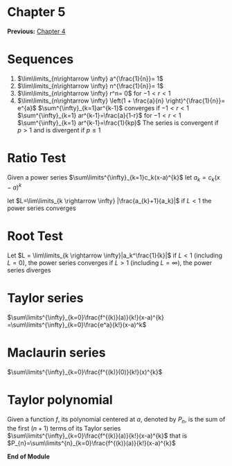 # Chapter 5
**Previous:** [Chapter 4](./Chapter%204.md)
# Sequences
1. $\lim\limits_{n\rightarrow \infty} a^{\frac{1}{n}}= 1$
2. $\lim\limits_{n\rightarrow \infty} n^{\frac{1}{n}}= 1$
3. $\lim\limits_{n\rightarrow \infty} r^n= 0$ for $-1 < r <1$
4. $\lim\limits_{n\rightarrow \infty} \left(1 + \frac{a}{n} \right)^{\frac{1}{n}}= e^{a}$
$\sum^{\infty}_{k=1}ar^{k-1}$ converges if $-1 < r <1$
$\sum^{\infty}_{k=1} ar^{k-1}=\frac{a}{1-r}$ for $-1<r<1$
$\sum^{\infty}_{k=1} ar^{k-1}=\frac{1}{kp}$ The series is convergent if $p>1$ and is divergent if $p\leq 1$
# Ratio Test
Given a power series
$\sum\limits^{\infty}_{k=1}c_k(x-a)^{k}$
let $a_{k}=c_k(x-a)^k$

let $L=\lim\limits_{k \rightarrow \infty} |\frac{a_{k}+1}{a_k}|$
if $L < 1$ the power series converges

# Root Test
Let $L = \lim\limits_{k \rightarrow \infty}|a_k^\frac{1}{k}|$
if $L < 1$ (including $L=0$), the power series converges
if $L > 1$ (including $L=\infty$), the power series diverges

# Taylor series
$\sum\limits^{\infty}_{k=0}\frac{f^{(k)}(a)}{k!}(x-a)^{k} =\sum\limits^{\infty}_{k=0}\frac{e^a}{k!}(x-a)^k$
# Maclaurin series
$\sum\limits^{\infty}_{k=0}\frac{f^{(k)}(0)}{k!}(x)^{k}$
# Taylor polynomial
Given a function $f$, its polynomial centered at $a$, denoted by $P_n$, is the sum of the first $(n+1)$ terms of its Taylor series $\sum\limits^{\infty}_{k=0}\frac{f^{(k)}(a)}{k!}(x-a)^{k}$
that is $P_{n}=\sum\limits^{n}_{k=0}\frac{f^{(k)}(a)}{k!}(x-a)^{k}$

**End of Module**